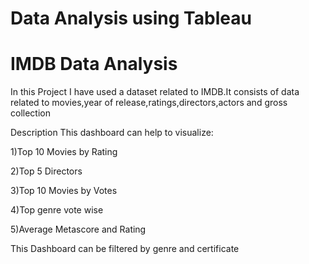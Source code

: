 # Data Analysis using Tableau

# IMDB Data Analysis

In this Project I have used a dataset related to IMDB.It consists of data related to movies,year of release,ratings,directors,actors and gross collection

Description This dashboard can help to visualize:

1)Top 10 Movies by Rating

2)Top 5 Directors

3)Top 10 Movies by Votes

4)Top genre vote wise

5)Average Metascore and Rating

This Dashboard can be filtered by genre and certificate
